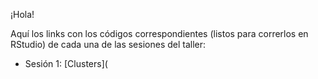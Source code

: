 ¡Hola!

Aquí los links con los códigos correspondientes (listos para correrlos en RStudio) de cada una de las sesiones del taller:

* Sesión 1: [Clusters](
